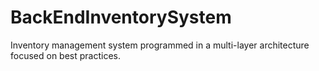 # BackEndInventorySystem
Inventory management system programmed in a multi-layer architecture focused on best practices.
